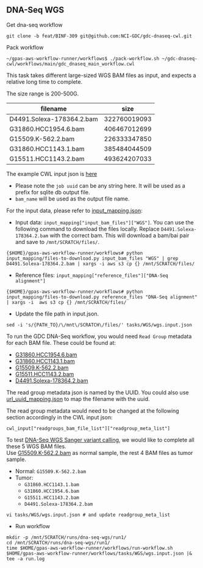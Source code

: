 ## DNA-Seq WGS

Get dna-seq workflow
```
git clone -b feat/BINF-309 git@github.com:NCI-GDC/gdc-dnaseq-cwl.git
```

Pack workflow
```
~/gpas-aws-workflow-runner/workflows$ ./pack-workflow.sh ~/gdc-dnaseq-cwl/workflows/main/gdc_dnaseq_main_workflow.cwl
```

This task takes different large-sized WGS BAM files as input, and expects a relative long time to complete.

The size range is 200-500G.

filename|size
--------|----
D4491.Solexa-178364.2.bam|322760019093
G31860.HCC1954.6.bam|406467012699
G15509.K-562.2.bam|226333347850
G31860.HCC1143.1.bam|385484044509
G15511.HCC1143.2.bam|493624207033

The example CWL input json is [here](wgs.input.json)
  * Please note the `job uuid` can be any string here. It will be used as a prefix for sqlite db output file.
  * `bam_name` will be used as the output file name.

For the input data, please refer to [input_mapping.json](../../input_mapping/input_mapping.json):
* Input data: `input_mapping["input_bam_files"]["WGS"]`. You can use the following command to download the files locally. Replace `D4491.Solexa-178364.2.bam` with the correct bam. This will download a bam/bai pair and save to `/mnt/SCRATCH/files/`.
```
{$HOME}/gpas-aws-workflow-runner/workflows# python input_mapping/files-to-download.py input_bam_files "WGS" | grep D4491.Solexa-178364.2.bam | xargs -i aws s3 cp {} /mnt/SCRATCH/files/
```
* Reference files: `input_mapping["reference_files"]["DNA-Seq alignment"]`
```
{$HOME}/gpas-aws-workflow-runner/workflows# python input_mapping/files-to-download.py reference_files "DNA-Seq alignment" | xargs -i  aws s3 cp {} /mnt/SCRATCH/files/
```


* Update the file path in input.json.   
```
sed -i 's/{PATH_TO}/\/mnt\/SCRATCH\/files/' tasks/WGS/wgs.input.json
```


To run the GDC DNA-Seq workflow, you would need `Read Group` metadata for each BAM file. These could be found at:
* [G31860.HCC1954.6.bam](../../readgroup_metadata/WGS/65381caa-94d6-4a2f-8d1c-a80c6493c401.json)
* [G31860.HCC1143.1.bam](../../readgroup_metadata/WGS/a392a7cb-6edc-4076-93c5-fccb10b01819.json)
* [G15509.K-562.2.bam](../../readgroup_metadata/WGS/b5cc3b41-ce83-478a-a8da-c59cf589077e.json)
* [G15511.HCC1143.2.bam](../../readgroup_metadata/WGS/d41a889a-5eaa-49fd-b92c-68a0b9f07c87.json)
* [D4491.Solexa-178364.2.bam](../../readgroup_metadata/WGS/ee04ea82-3604-4cdd-b2d8-9c8a3de9ba38.json)

The read group metadata json is named by the UUID. You could also use [url_uuid_mapping.json](../../input_mapping/url_uuid_mapping.tsv) to map the filename with the uuid. </br>

The read group metadata would need to be changed at the following section accordingly in the CWL input json:

`cwl_input["readgroups_bam_file_list"]["readgroup_meta_list"]`

To test [DNA-Seq WGS Sanger variant calling](../../tasks/WGS-Sanger/README.md), we would like to complete all these 5 WGS BAM files. </br>
Use [G15509.K-562.2.bam](../../readgroup_metadata/WGS/65381caa-94d6-4a2f-8d1c-a80c6493c401.json) as normal sample, the rest 4 BAM files as tumor sample.

* Normal: `G15509.K-562.2.bam`
* Tumor:
  * `G31860.HCC1143.1.bam`
  * `G31860.HCC1954.6.bam`
  * `G15511.HCC1143.2.bam`
  * `D4491.Solexa-178364.2.bam`
```
vi tasks/WGS/wgs.input.json # and update readgroup_meta_list 
```

* Run workflow 
```
mkdir -p /mnt/SCRATCH/runs/dna-seq-wgs/run1/
cd /mnt/SCRATCH/runs/dna-seq-wgs/run1/
time $HOME/gpas-aws-workflow-runner/workflows/run-workflow.sh $HOME/gpas-aws-workflow-runner/workflows/tasks/WGS/wgs.input.json |& tee -a run.log
```